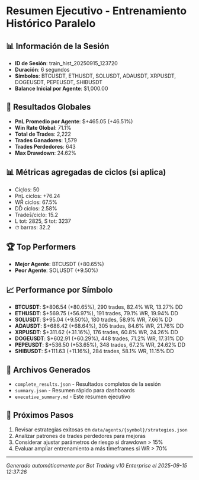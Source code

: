 # Resumen Ejecutivo - Entrenamiento Histórico Paralelo

## 📊 Información de la Sesión
- **ID de Sesión**: train_hist_20250915_123720
- **Duración**: 6 segundos
- **Símbolos**: BTCUSDT, ETHUSDT, SOLUSDT, ADAUSDT, XRPUSDT, DOGEUSDT, PEPEUSDT, SHIBUSDT
- **Balance Inicial por Agente**: $1,000.00

## 🎯 Resultados Globales
- **PnL Promedio por Agente**: $+465.05 (+46.51%)
- **Win Rate Global**: 71.1%
- **Total de Trades**: 2,222
- **Trades Ganadores**: 1,579
- **Trades Perdedores**: 643
- **Max Drawdown**: 24.62%

## 📊 Métricas agregadas de ciclos (si aplica)
- Ciclos: 50
- PnL̄ ciclos: +76.24
- WR̄ ciclos: 67.5%
- DD̄ ciclos: 2.58%
- Trades̄/ciclo: 15.2
- L tot: 2825, S tot: 3237
- ⏱̄ barras: 32.2


## 🏆 Top Performers
- **Mejor Agente**: BTCUSDT (+80.65%)
- **Peor Agente**: SOLUSDT (+9.50%)

## 📈 Performance por Símbolo
- **BTCUSDT**: $+806.54 (+80.65%), 290 trades, 82.4% WR, 13.27% DD
- **ETHUSDT**: $+569.75 (+56.97%), 191 trades, 79.1% WR, 19.94% DD
- **SOLUSDT**: $+95.04 (+9.50%), 180 trades, 58.9% WR, 7.66% DD
- **ADAUSDT**: $+686.42 (+68.64%), 305 trades, 84.6% WR, 21.76% DD
- **XRPUSDT**: $+311.62 (+31.16%), 176 trades, 60.8% WR, 24.26% DD
- **DOGEUSDT**: $+602.91 (+60.29%), 448 trades, 71.2% WR, 17.31% DD
- **PEPEUSDT**: $+536.50 (+53.65%), 348 trades, 67.2% WR, 24.62% DD
- **SHIBUSDT**: $+111.63 (+11.16%), 284 trades, 58.1% WR, 11.15% DD

## 📁 Archivos Generados
- `complete_results.json` - Resultados completos de la sesión
- `summary.json` - Resumen rápido para dashboards
- `executive_summary.md` - Este resumen ejecutivo

## 🎯 Próximos Pasos
1. Revisar estrategias exitosas en `data/agents/{symbol}/strategies.json`
2. Analizar patrones de trades perdedores para mejoras
3. Considerar ajustar parámetros de riesgo si drawdown > 15%
4. Evaluar ampliar entrenamiento a más timeframes si WR > 70%

---
*Generado automáticamente por Bot Trading v10 Enterprise el 2025-09-15 12:37:26*
